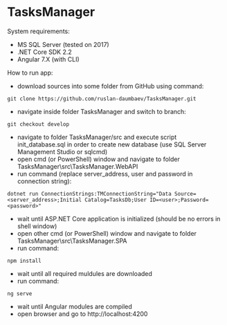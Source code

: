 # TasksManager

System requirements:
- MS SQL Server (tested on 2017)
- .NET Core SDK 2.2
- Angular 7.X (with CLI)

How to run app:
- download sources into some folder from GitHub using command: 
```
git clone https://github.com/ruslan-daumbaev/TasksManager.git
```
- navigate inside folder TasksManager and switch to branch: 
```
git checkout develop
```
- navigate to folder TasksManager/src and execute script init_database.sql in order to create new database (use SQL Server Management Studio or sqlcmd)
- open cmd (or PowerShell) window and navigate to folder TasksManager\src\TasksManager.WebAPI
- run command (replace server_address, user and password in connection string):
```
dotnet run ConnectionStrings:TMConnectionString="Data Source=<server_address>;Initial Catalog=TasksDb;User ID=<user>;Password=<password>"
```
- wait until ASP.NET Core application is initialized (should be no errors in shell window)
- open other cmd (or PowerShell) window and navigate to folder TasksManager\src\TasksManager.SPA
- run command:
```
npm install
```
- wait until all required muldules are downloaded
- run command:
```
ng serve
```
- wait until Angular modules are compiled 
- open browser and go to http://localhost:4200
